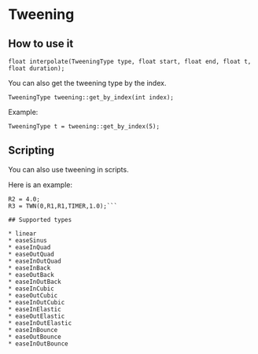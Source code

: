 # Tweening

## How to use it

```float interpolate(TweeningType type, float start, float end, float t, float duration);```

You can also get the tweening type by the index.

```TweeningType tweening::get_by_index(int index);```

Example:

```TweeningType t = tweening::get_by_index(5);```

## Scripting

You can also use tweening in scripts.

Here is an example:

```R1 = 1.0;
R2 = 4.0;
R3 = TWN(0,R1,R1,TIMER,1.0);```
    
## Supported types

* linear
* easeSinus
* easeInQuad
* easeOutQuad
* easeInOutQuad
* easeInBack
* easeOutBack
* easeInOutBack
* easeInCubic
* easeOutCubic
* easeInOutCubic
* easeInElastic
* easeOutElastic
* easeInOutElastic
* easeInBounce
* easeOutBounce
* easeInOutBounce